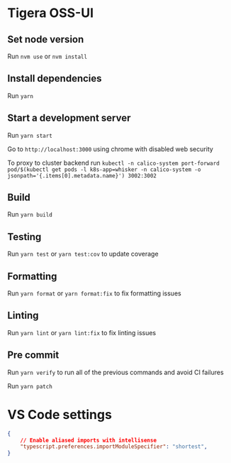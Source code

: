 # Tigera OSS-UI

## Set node version

Run `nvm use` or `nvm install`

## Install dependencies

Run `yarn`

## Start a development server

Run `yarn start`

Go to `http://localhost:3000` using chrome with disabled web security

To proxy to cluster backend run `kubectl -n calico-system port-forward pod/$(kubectl get pods -l k8s-app=whisker -n calico-system -o jsonpath='{.items[0].metadata.name}') 3002:3002`

## Build

Run `yarn build`

## Testing

Run `yarn test` or `yarn test:cov` to update coverage

## Formatting

Run `yarn format` or `yarn format:fix` to fix formatting issues

## Linting

Run `yarn lint` or `yarn lint:fix` to fix linting issues

## Pre commit

Run `yarn verify` to run all of the previous commands and avoid CI failures

Run `yarn patch`

# VS Code settings

```settings.json
{
    // Enable aliased imports with intellisense
    "typescript.preferences.importModuleSpecifier": "shortest",
}
```
